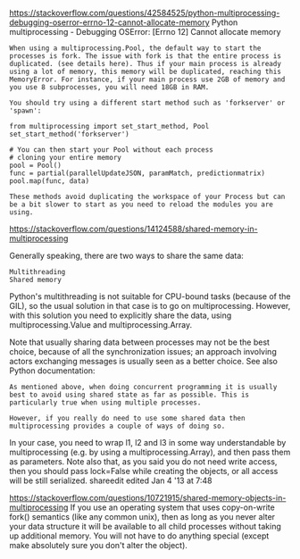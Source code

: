 https://stackoverflow.com/questions/42584525/python-multiprocessing-debugging-oserror-errno-12-cannot-allocate-memory
Python multiprocessing - Debugging OSError: [Errno 12] Cannot allocate memory

```
When using a multiprocessing.Pool, the default way to start the processes is fork. The issue with fork is that the entire process is duplicated. (see details here). Thus if your main process is already using a lot of memory, this memory will be duplicated, reaching this MemoryError. For instance, if your main process use 2GB of memory and you use 8 subprocesses, you will need 18GB in RAM.

You should try using a different start method such as 'forkserver' or 'spawn':

from multiprocessing import set_start_method, Pool
set_start_method('forkserver')

# You can then start your Pool without each process
# cloning your entire memory
pool = Pool()
func = partial(parallelUpdateJSON, paramMatch, predictionmatrix)
pool.map(func, data)

These methods avoid duplicating the workspace of your Process but can be a bit slower to start as you need to reload the modules you are using.

```

https://stackoverflow.com/questions/14124588/shared-memory-in-multiprocessing


Generally speaking, there are two ways to share the same data:

    Multithreading
    Shared memory

Python's multithreading is not suitable for CPU-bound tasks (because of the GIL), so the usual solution in that case is to go on multiprocessing. However, with this solution you need to explicitly share the data, using multiprocessing.Value and multiprocessing.Array.

Note that usually sharing data between processes may not be the best choice, because of all the synchronization issues; an approach involving actors exchanging messages is usually seen as a better choice. See also Python documentation:

    As mentioned above, when doing concurrent programming it is usually best to avoid using shared state as far as possible. This is particularly true when using multiple processes.

    However, if you really do need to use some shared data then multiprocessing provides a couple of ways of doing so.

In your case, you need to wrap l1, l2 and l3 in some way understandable by multiprocessing (e.g. by using a multiprocessing.Array), and then pass them as parameters.
Note also that, as you said you do not need write access, then you should pass lock=False while creating the objects, or all access will be still serialized.
shareedit
edited Jan 4 '13 at 7:48

https://stackoverflow.com/questions/10721915/shared-memory-objects-in-multiprocessing
If you use an operating system that uses copy-on-write fork() semantics (like any common unix), then as long as you never alter your data structure it will be available to all child processes without taking up additional memory. You will not have to do anything special (except make absolutely sure you don't alter the object).


